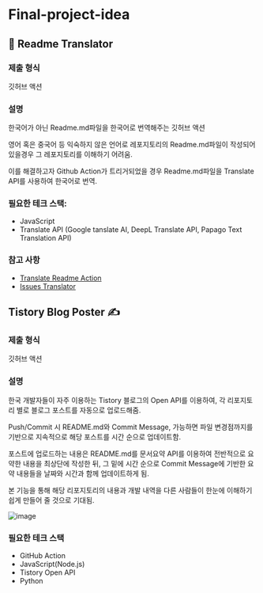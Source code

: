 # Final-project-idea

## 🚀 Readme Translator

### 제출 형식

  깃허브 액션

### 설명
  한국어가 아닌 Readme.md파일을 한국어로 번역해주는 깃허브 액션

  영어 혹은 중국어 등 익숙하지 않은 언어로 레포지토리의 Readme.md파일이 작성되어있을경우 그 레포지토리를 이해하기 어려움.

  이를 해결하고자 Github Action가 트리거되었을 경우 Readme.md파일을 Translate API를 사용하여 한국어로 번역.

### 필요한 테크 스택:
- JavaScript
- Translate API (Google tanslate AI, DeepL Translate API, Papago Text Translation API)

### 참고 사항
- [Translate Readme Action](https://github.com/marketplace/actions/translate-readme-action)
- [Issues Translator](https://github.com/marketplace/actions/issues-translator)

## Tistory Blog Poster ✍️

### 제출 형식

깃허브 액션

### 설명

한국 개발자들이 자주 이용하는 Tistory 블로그의 Open API를 이용하여, 각 리포지토리 별로 블로그 포스트를 자동으로 업로드해줌.

Push/Commit 시 README.md와 Commit Message, 가능하면 파일 변경점까지를 기반으로 지속적으로 해당 포스트를 시간 순으로 업데이트함.

포스트에 업로드하는 내용은 README.md를 문서요약 API를 이용하여 전반적으로 요약한 내용을 최상단에 작성한 뒤, 그 밑에 시간 순으로 Commit Message에 기반한 요약 내용들을 날짜와 시간과 함께 업데이트하게 됨.

본 기능을 통해 해당 리포지토리의 내용과 개발 내역을 다른 사람들이 한눈에 이해하기 쉽게 만들어 줄 것으로 기대됨.

![image](https://github.com/Heukma/GitHub-Class-Assignment/assets/50437138/c709e6ff-1744-4f06-9734-bb7dce5dc7ef)

### 필요한 테크 스택
- GitHub Action
- JavaScript(Node.js)
- Tistory Open API
- Python
